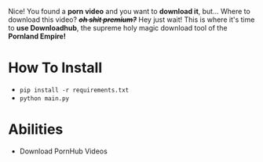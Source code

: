 Nice! You found a **porn video** and you want to **download it**, but... Where to download this video? ***~~oh shit premium?~~*** Hey just wait! This is where it's time to **use Downloadhub**, the supreme holy magic download tool of the **Pornland Empire!**

# How To Install
- `pip install -r requirements.txt`
- `python main.py`

# Abilities
- Download PornHub Videos
